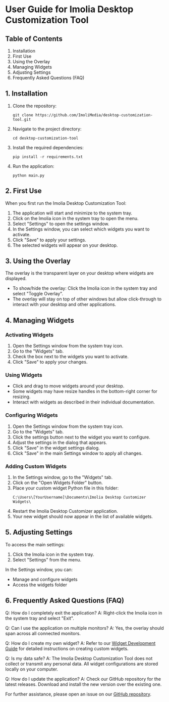 # User Guide for Imolia Desktop Customization Tool

## Table of Contents
1. Installation
2. First Use
3. Using the Overlay
4. Managing Widgets
5. Adjusting Settings
6. Frequently Asked Questions (FAQ)

## 1. Installation

1. Clone the repository:
   ```
   git clone https://github.com/ImoliMedia/desktop-customization-tool.git
   ```
2. Navigate to the project directory:
   ```
   cd desktop-customization-tool
   ```
3. Install the required dependencies:
   ```
   pip install -r requirements.txt
   ```
4. Run the application:
   ```
   python main.py
   ```

## 2. First Use

When you first run the Imolia Desktop Customization Tool:

1. The application will start and minimize to the system tray.
2. Click on the Imolia icon in the system tray to open the menu.
3. Select "Settings" to open the settings window.
4. In the Settings window, you can select which widgets you want to activate.
5. Click "Save" to apply your settings.
6. The selected widgets will appear on your desktop.

## 3. Using the Overlay

The overlay is the transparent layer on your desktop where widgets are displayed.

- To show/hide the overlay: Click the Imolia icon in the system tray and select "Toggle Overlay".
- The overlay will stay on top of other windows but allow click-through to interact with your desktop and other applications.

## 4. Managing Widgets

### Activating Widgets
1. Open the Settings window from the system tray icon.
2. Go to the "Widgets" tab.
3. Check the box next to the widgets you want to activate.
4. Click "Save" to apply your changes.

### Using Widgets
- Click and drag to move widgets around your desktop.
- Some widgets may have resize handles in the bottom-right corner for resizing.
- Interact with widgets as described in their individual documentation.

### Configuring Widgets
1. Open the Settings window from the system tray icon.
2. Go to the "Widgets" tab.
3. Click the settings button next to the widget you want to configure.
4. Adjust the settings in the dialog that appears.
5. Click "Save" in the widget settings dialog.
6. Click "Save" in the main Settings window to apply all changes.

### Adding Custom Widgets
1. In the Settings window, go to the "Widgets" tab.
2. Click on the "Open Widgets Folder" button.
3. Place your custom widget Python file in this folder:
   ```
   C:\Users\[YourUsername]\Documents\Imolia Desktop Customizer Widgets\
   ```
4. Restart the Imolia Desktop Customizer application.
5. Your new widget should now appear in the list of available widgets.

## 5. Adjusting Settings

To access the main settings:

1. Click the Imolia icon in the system tray.
2. Select "Settings" from the menu.

In the Settings window, you can:
- Manage and configure widgets
- Access the widgets folder

## 6. Frequently Asked Questions (FAQ)

Q: How do I completely exit the application?
A: Right-click the Imolia icon in the system tray and select "Exit".

Q: Can I use the application on multiple monitors?
A: Yes, the overlay should span across all connected monitors.

Q: How do I create my own widget?
A: Refer to our [Widget Development Guide](docs/WIDGET_DEVELOPMENT_GUIDE.md) for detailed instructions on creating custom widgets.

Q: Is my data safe?
A: The Imolia Desktop Customization Tool does not collect or transmit any personal data. All widget configurations are stored locally on your computer.

Q: How do I update the application?
A: Check our GitHub repository for the latest releases. Download and install the new version over the existing one.

For further assistance, please open an issue on our [GitHub repository](https://github.com/ImolaMedia/desktop-customization-tool/issues).
